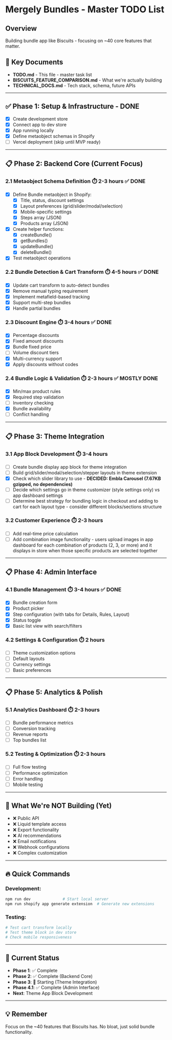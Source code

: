 # Mergely Bundles - Master TODO List

## Overview
Building bundle app like Biscuits - focusing on ~40 core features that matter.

## 📁 Key Documents
- **TODO.md** - This file - master task list
- **BISCUITS_FEATURE_COMPARISON.md** - What we're actually building
- **TECHNICAL_DOCS.md** - Tech stack, schema, future APIs

---

## ✅ Phase 1: Setup & Infrastructure - DONE
- [x] Create development store
- [x] Connect app to dev store
- [x] App running locally
- [x] Define metaobject schemas in Shopify
- [ ] Vercel deployment (skip until MVP ready)

---

## 📋 Phase 2: Backend Core (Current Focus) 

### 2.1 Metaobject Schema Definition ⏱️ 2-3 hours ✅ DONE
- [x] Define Bundle metaobject in Shopify:
  - [x] Title, status, discount settings
  - [x] Layout preferences (grid/slider/modal/selection)
  - [x] Mobile-specific settings
  - [x] Steps array (JSON)
  - [x] Products array (JSON)
- [x] Create helper functions:
  - [x] createBundle()
  - [x] getBundles()
  - [x] updateBundle()
  - [x] deleteBundle()
- [x] Test metaobject operations

### 2.2 Bundle Detection & Cart Transform ⏱️ 4-5 hours ✅ DONE
- [x] Update cart transform to auto-detect bundles
- [x] Remove manual typing requirement
- [x] Implement metafield-based tracking
- [x] Support multi-step bundles
- [x] Handle partial bundles

### 2.3 Discount Engine ⏱️ 3-4 hours ✅ DONE
- [x] Percentage discounts
- [x] Fixed amount discounts
- [x] Bundle fixed price
- [ ] Volume discount tiers
- [x] Multi-currency support
- [x] Apply discounts without codes

### 2.4 Bundle Logic & Validation ⏱️ 2-3 hours ✅ MOSTLY DONE
- [x] Min/max product rules
- [x] Required step validation
- [ ] Inventory checking
- [x] Bundle availability
- [ ] Conflict handling

---

## 📋 Phase 3: Theme Integration

### 3.1 App Block Development ⏱️ 3-4 hours
- [ ] Create bundle display app block for theme integration
- [ ] Build grid/slider/modal/selection/stepper layouts in theme extension
- [x] Check which slider library to use - **DECIDED: Embla Carousel (7.67KB gzipped, no dependencies)**
- [ ] Decide which settings go in theme customizer (style settings only) vs app dashboard settings
- [ ] Determine best strategy for bundling logic in checkout and adding to cart for each layout type - consider different blocks/sections structure

### 3.2 Customer Experience ⏱️ 2-3 hours
- [ ] Add real-time price calculation
- [ ] Add combination image functionality - users upload images in app dashboard for each combination of products (2, 3, or more) and it displays in store when those specific products are selected together

---

## 📋 Phase 4: Admin Interface

### 4.1 Bundle Management ⏱️ 3-4 hours ✅ DONE
- [x] Bundle creation form
- [x] Product picker
- [x] Step configuration (with tabs for Details, Rules, Layout)
- [x] Status toggle
- [x] Basic list view with search/filters

### 4.2 Settings & Configuration ⏱️ 2 hours
- [ ] Theme customization options
- [ ] Default layouts
- [ ] Currency settings
- [ ] Basic preferences

---

## 📋 Phase 5: Analytics & Polish

### 5.1 Analytics Dashboard ⏱️ 2-3 hours
- [ ] Bundle performance metrics
- [ ] Conversion tracking
- [ ] Revenue reports
- [ ] Top bundles list

### 5.2 Testing & Optimization ⏱️ 2-3 hours
- [ ] Full flow testing
- [ ] Performance optimization
- [ ] Error handling
- [ ] Mobile testing

---

## 🎯 What We're NOT Building (Yet)
- ❌ Public API
- ❌ Liquid template access
- ❌ Export functionality
- ❌ AI recommendations
- ❌ Email notifications
- ❌ Webhook configurations
- ❌ Complex customization

---

## 🔥 Quick Commands

### Development:
```bash
npm run dev              # Start local server
npm run shopify app generate extension  # Generate new extensions
```

### Testing:
```bash
# Test cart transform locally
# Test theme block in dev store
# Check mobile responsiveness
```

---

## 📝 Current Status
- **Phase 1**: ✅ Complete
- **Phase 2**: ✅ Complete (Backend Core)
- **Phase 3**: 🔄 Starting (Theme Integration)
- **Phase 4.1**: ✅ Complete (Admin Interface)
- **Next**: Theme App Block Development

---

## 💡 Remember
Focus on the ~40 features that Biscuits has. No bloat, just solid bundle functionality.